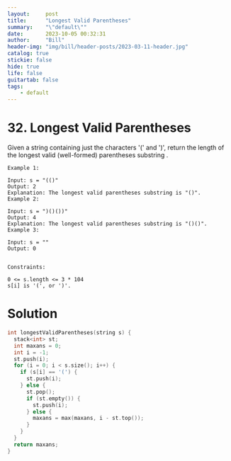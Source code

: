 ```yaml
---
layout:     post
title:      "Longest Valid Parentheses"
summary:    "\"default\""
date:       2023-10-05 00:32:31
author:     "Bill"
header-img: "img/bill/header-posts/2023-03-11-header.jpg"
catalog: true
stickie: false
hide: true
life: false
guitartab: false
tags:
    - default
---
```


# 32. Longest Valid Parentheses

Given a string containing just the characters '(' and ')', return the length of the longest valid (well-formed) parentheses
substring
.


```
Example 1:

Input: s = "(()"
Output: 2
Explanation: The longest valid parentheses substring is "()".
Example 2:

Input: s = ")()())"
Output: 4
Explanation: The longest valid parentheses substring is "()()".
Example 3:

Input: s = ""
Output: 0


Constraints:

0 <= s.length <= 3 * 104
s[i] is '(', or ')'.
```

# Solution

```c++
int longestValidParentheses(string s) {
  stack<int> st;
  int maxans = 0;
  int i = -1;
  st.push(i);
  for (i = 0; i < s.size(); i++) {
    if (s[i] == '(') {
      st.push(i);
    } else {
      st.pop();
      if (st.empty()) {
        st.push(i);
      } else {
        maxans = max(maxans, i - st.top());
      }
    }
  }
  return maxans;
}
```
